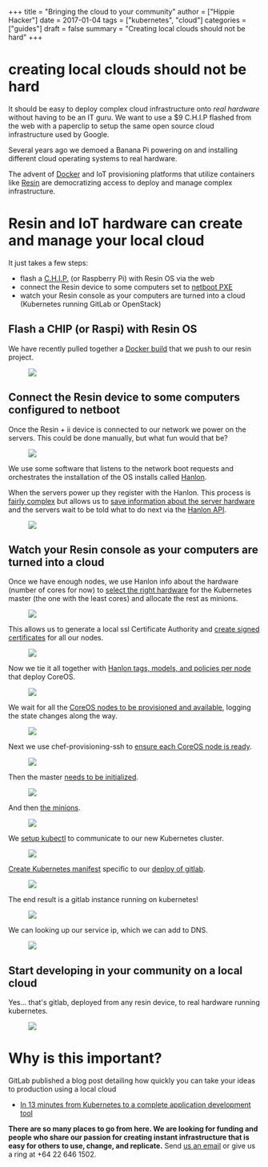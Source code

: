 +++
title = "Bringing the cloud to your community"
author = ["Hippie Hacker"]
date = 2017-01-04
tags = ["kubernetes", "cloud"]
categories = ["guides"]
draft = false
summary = "Creating local clouds should not be hard"
+++

# creating local clouds should not be hard

It should be easy to deploy complex cloud infrastructure onto _real hardware_
without having to be an IT guru. We want to use a $9 C.H.I.P flashed from the
web with a paperclip to setup the same open source cloud infrastructure used by
Google.

Several years ago we demoed a Banana Pi powering on and installing different
cloud operating systems to real hardware.

The advent of [Docker](https://www.docker.com/) and IoT provisioning platforms
that utilize containers like [Resin](http://resin.io/) are democratizing access
to deploy and manage complex infrastructure.

# Resin and IoT hardware can create and manage your local cloud

It just takes a few steps:

*   flash a [C.H.I.P.](https://getchip.com/pages/chip) (or Raspberry Pi) with
    Resin OS via the web
*   connect the Resin device to some computers set to [netboot
    PXE](https://en.wikipedia.org/wiki/Preboot_Execution_Environment)
*   watch your Resin console as your computers are turned into a cloud
    (Kubernetes running GitLab or OpenStack)

## Flash a CHIP (or Raspi) with Resin OS

We have recently pulled together a [Docker
build](https://gitlab.ii.org.nz/iichip/Hanlon/blob/resin/Dockerfile)
that we push to our resin project.

<figure class="oversized">
<img src="/images/2017/01/ii_k8s_resin.png" />
<figcaption>
</figcaption>
</figure>

## Connect the Resin device to some computers configured to netboot

Once the Resin + ii device is connected to our network we power on the servers.
This could be done manually, but what fun would that be?

<figure class="oversized">
<img src="/images/2017/01/ii_poweron.png" />
<figcaption>
</figcaption>
</figure>

We use some software that listens to the network boot requests and orchestrates
the installation of the OS installs called
[Hanlon](https://github.com/csc/Hanlon).

When the servers power up they register with the Hanlon. This process is [fairly
complex](https://github.com/csc/Hanlon/wiki/How-is-it-all-connected#breakdown)
but allows us to [save information about the server
hardware](https://gitlab.ii.org.nz/iichip/chef-provisioning-k8s/blob/master/provision/recipes/node_setup.rb)
and the servers wait to be told what to do next via the [Hanlon
API](https://github.com/csc/Hanlon/wiki/Hanlon-API-Overview).

<figure class="oversized">
<img src="/images/2017/01/ii_register.png" />
<figcaption>
</figcaption>
</figure>

## Watch your Resin console as your computers are turned into a cloud

Once we have enough nodes, we use Hanlon info about the hardware (number of
cores for now) to [select the right
hardware](https://gitlab.ii.org.nz/iichip/chef-provisioning-k8s/blob/master/provision/recipes/node_state.rb)
for the Kubernetes master (the one with the least cores) and allocate the rest
as minions.

<figure class="oversized">
<img src="/images/2017/01/ii_k8s_waiting.png" />
<figcaption>
</figcaption>
</figure>

This allows us to generate a local ssl Certificate Authority and [create signed
certificates](https://gitlab.ii.org.nz/iichip/chef-provisioning-k8s/blob/master/provision/recipes/certs.rb)
for all our nodes.

<figure class="oversized">
<img src="/images/2017/01/ii_certs.png" />
<figcaption>
</figcaption>
</figure>

Now we tie it all together with [Hanlon tags, models, and policies per
node](https://gitlab.ii.org.nz/iichip/chef-provisioning-k8s/blob/master/provision/recipes/hanlon.rb)
that deploy CoreOS.

<figure>
<img src="/images/2017/01/ii_provision_hanlon.png" />
<figcaption>
</figcaption>
</figure>

We wait for all the [CoreOS nodes to be provisioned and
available](https://gitlab.ii.org.nz/iichip/chef-provisioning-k8s/blob/master/provision/recipes/hanlon.rb#L51),
logging the state changes along the way.

<figure class="oversized">
<img src="/images/2017/01/ii_os_complete.png" />
<figcaption>
</figcaption>
</figure>

Next we use chef-provisioning-ssh to [ensure each CoreOS node is
ready](https://gitlab.ii.org.nz/iichip/chef-provisioning-k8s/blob/master/provision/recipes/via_ssh.rb#L10).

<figure class="oversized">
<img src="/images/2017/01/ii_k8s_ready.png" />
<figcaption>
</figcaption>
</figure>

Then the master [needs to be
initialized](https://gitlab.ii.org.nz/iichip/chef-provisioning-k8s/blob/master/provision/recipes/via_ssh.rb#L46).

<figure>
<img src="/images/2017/01/ii_k8s_configure_master.png" />
<figcaption>
</figcaption>
</figure>

And then [the
minions](https://gitlab.ii.org.nz/iichip/chef-provisioning-k8s/blob/master/provision/recipes/via_ssh.rb#L83).

<figure class="oversized">
<img src="/images/2017/01/ii_k8s_minions.png" />
<figcaption>
</figcaption>
</figure>

We [setup
kubectl](https://gitlab.ii.org.nz/iichip/chef-provisioning-k8s/blob/master/provision/recipes/kubectl.rb)
to communicate to our new Kubernetes cluster.

<figure class="oversized">
<img src="/images/2017/01/ii_k8s_kubectl.png" />
<figcaption>
</figcaption>
</figure>

[Create Kubernetes
manifest](https://gitlab.ii.org.nz/iichip/chef-provisioning-k8s/blob/master/provision/recipes/main.rb#L20)
specific to our [deploy of
gitlab](https://gitlab.ii.org.nz/iichip/chef-provisioning-k8s/tree/master/provision/files).


<figure class="oversized">
<img src="/images/2017/01/ii_k8s_gitlab.png" />
<figcaption>
</figcaption>
</figure>

The end result is a gitlab instance running on kubernetes!

<figure class="oversized">
<img src="/images/2017/01/ii_k8s_pods.png" />
<figcaption>
</figcaption>
</figure>

We can looking up our service ip, which we can add to DNS.

<figure class="oversized">
<img src="/images/2017/01/ii_k8s_ingress.png" />
<figcaption>
</figcaption>
</figure>

## Start developing in your community on a local cloud

Yes... that's gitlab, deployed from any resin device, to real hardware running kubernetes.

<figure class="oversized">
<img src="/images/2017/01/ii_gitlab_running.png" />
<figcaption>
</figcaption>
</figure>

# Why is this important?

GitLab published a blog post detailing how quickly you can take your ideas to production using a local cloud

*   [In 13 minutes from Kubernetes to a complete application development
    tool](https://about.gitlab.com/2016/11/14/idea-to-production/)

**There are so many places to go from here. We are looking for funding and
people who share our passion for creating instant infrastructure that is easy
for others to use, change, and replicate.** Send [us an
email](mailto://ii.org.nz/) or give us a ring at +64 22 646 1502.


